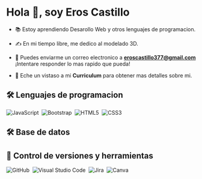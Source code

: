 <h1>Hola 👋, soy Eros Castillo</h1>

- 📚 Estoy aprendiendo Desarollo Web y otros lenguajes de programacion.

- ✍️ En mi tiempo libre, me dedico al modelado 3D.

- 📧 Puedes enviarme un correo electronico a **eroscastillo377@gmail.com** ¡Intentare responder lo mas rapido que pueda!

- 📄 Eche un vistaso a mi **Curriculum** para obtener mas detalles sobre mi.

<h2>🛠 Lenguajes de programacion</h2>

![JavaScript](https://img.shields.io/badge/javascript-%23323330.svg?style=for-the-badge&logo=javascript&logoColor=%23F7DF1E)&nbsp;
![Bootstrap](https://img.shields.io/badge/bootstrap-%23563D7C.svg?style=for-the-badge&logo=bootstrap&logoColor=white)&nbsp;
![HTML5](https://img.shields.io/badge/html5-%23E34F26.svg?style=for-the-badge&logo=html5&logoColor=white)&nbsp;
![CSS3](https://img.shields.io/badge/css3-%231572B6.svg?style=for-the-badge&logo=css3&logoColor=white)&nbsp;

<h2>🛠 Base de datos</h2>

<h2>🧰 Control de versiones y herramientas</h2>

![GitHub](https://img.shields.io/badge/github-%23121011.svg?style=for-the-badge&logo=github&logoColor=white)&nbsp;
![Visual Studio Code](https://img.shields.io/badge/Visual%20Studio%20Code-0078d7.svg?style=for-the-badge&logo=visual-studio-code&logoColor=white)&nbsp;
![Jira](https://img.shields.io/badge/jira-%230A0FFF.svg?style=for-the-badge&logo=jira&logoColor=white)&nbsp;
![Canva](https://img.shields.io/badge/Canva-%2300C4CC.svg?style=for-the-badge&logo=Canva&logoColor=white)&nbsp;
